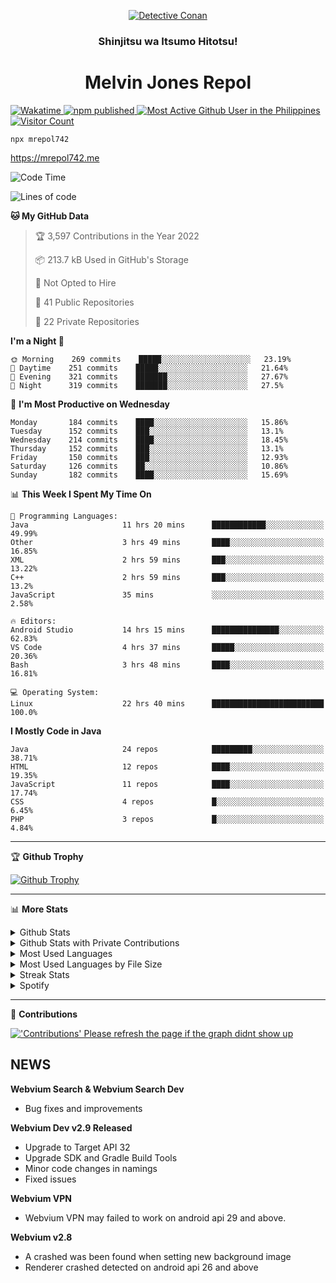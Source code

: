 <p align="center">

<a href="https://mrepol742.github.io">
  <img alt="Detective Conan" src="https://mrepol742-gif-randomizer.vercel.app/api/" /> 
  </a> 
  <h3 align="center">Shinjitsu wa Itsumo Hitotsu!</h3>
  <h1 align="center">Melvin Jones Repol</h1>
  <a href="https://mrepol742.github.io">
   <img alt="Wakatime" src="https://github.com/mrepol742/mrepol742/actions/workflows/README.yml/badge.svg" /> 
  <img alt="npm published" src="https://github.com/mrepol742/mrepol742/actions/workflows/npmjs.yml/badge.svg"/>
    <img alt="Most Active Github User in the Philippines" src="https://enibdhv97zm33sz.m.pipedream.net" /> 
     <img alt="Visitor Count" src="https://visitor-badge.glitch.me/badge?page_id=mrepol742" /> 
  </a>
</p>

~~~ 
npx mrepol742
~~~
https://mrepol742.me

[comment]: <> (This is a automated generated Data from github action workflow)
[comment]: <> (START OF GENERATED DATA)

<!--START_SECTION:waka-->
![Code Time](http://img.shields.io/badge/Code%20Time-620%20hrs%2041%20mins-blue)

![Lines of code](https://img.shields.io/badge/From%20Hello%20World%20I%27ve%20Written-235%20Thousand%20lines%20of%20code-blue)

**🐱 My GitHub Data** 

> 🏆 3,597 Contributions in the Year 2022
 > 
> 📦 213.7 kB Used in GitHub's Storage 
 > 
> 🚫 Not Opted to Hire
 > 
> 📜 41 Public Repositories 
 > 
> 🔑 22 Private Repositories  
 > 
**I'm a Night 🦉** 

```text
🌞 Morning    269 commits    █████░░░░░░░░░░░░░░░░░░░░   23.19% 
🌆 Daytime    251 commits    █████░░░░░░░░░░░░░░░░░░░░   21.64% 
🌃 Evening    321 commits    ███████░░░░░░░░░░░░░░░░░░   27.67% 
🌙 Night      319 commits    ███████░░░░░░░░░░░░░░░░░░   27.5%

```
📅 **I'm Most Productive on Wednesday** 

```text
Monday       184 commits    ████░░░░░░░░░░░░░░░░░░░░░   15.86% 
Tuesday      152 commits    ███░░░░░░░░░░░░░░░░░░░░░░   13.1% 
Wednesday    214 commits    ████░░░░░░░░░░░░░░░░░░░░░   18.45% 
Thursday     152 commits    ███░░░░░░░░░░░░░░░░░░░░░░   13.1% 
Friday       150 commits    ███░░░░░░░░░░░░░░░░░░░░░░   12.93% 
Saturday     126 commits    ██░░░░░░░░░░░░░░░░░░░░░░░   10.86% 
Sunday       182 commits    ████░░░░░░░░░░░░░░░░░░░░░   15.69%

```


📊 **This Week I Spent My Time On** 

```text
💬 Programming Languages: 
Java                     11 hrs 20 mins      ████████████░░░░░░░░░░░░░   49.99% 
Other                    3 hrs 49 mins       ████░░░░░░░░░░░░░░░░░░░░░   16.85% 
XML                      2 hrs 59 mins       ███░░░░░░░░░░░░░░░░░░░░░░   13.22% 
C++                      2 hrs 59 mins       ███░░░░░░░░░░░░░░░░░░░░░░   13.2% 
JavaScript               35 mins             ░░░░░░░░░░░░░░░░░░░░░░░░░   2.58%

🔥 Editors: 
Android Studio           14 hrs 15 mins      ███████████████░░░░░░░░░░   62.83% 
VS Code                  4 hrs 37 mins       █████░░░░░░░░░░░░░░░░░░░░   20.36% 
Bash                     3 hrs 48 mins       ████░░░░░░░░░░░░░░░░░░░░░   16.81%

💻 Operating System: 
Linux                    22 hrs 40 mins      █████████████████████████   100.0%

```

**I Mostly Code in Java** 

```text
Java                     24 repos            █████████░░░░░░░░░░░░░░░░   38.71% 
HTML                     12 repos            ████░░░░░░░░░░░░░░░░░░░░░   19.35% 
JavaScript               11 repos            ████░░░░░░░░░░░░░░░░░░░░░   17.74% 
CSS                      4 repos             █░░░░░░░░░░░░░░░░░░░░░░░░   6.45% 
PHP                      3 repos             █░░░░░░░░░░░░░░░░░░░░░░░░   4.84%

```



<!--END_SECTION:waka-->

[comment]: <> (END OF GENERATED DATA)

<p>
  
  <hr>

🏆 **Github Trophy**
  
<a href="https://mrepol742.github.io">
<img alt="Github Trophy" src="https://github-profile-trophy.vercel.app/?username=mrepol742&theme=gruvbox">
</a>
</p>

<p>
  
   <hr>

📊 **More Stats**
  
<details>
  <summary>Github Stats</summary>
  <br>
  <a href="https://mrepol742.github.io">
  <img alt="Github Stats" src="https://github-readme-stats.vercel.app/api?username=mrepol742&show_icons=true&count_private=true&theme=gruvbox&include_all_commits=true">
</a>  
  
</details> 
  
  <details>
  <summary>Github Stats with Private Contributions</summary>
  <br>
 <a href="https://mrepol742.github.io">
<img alt="Github Stats with Private Contributions" src="https://mrepol742.github.io/github-stats/generated/overview.svg">
</a>
</details>
  
<details>
  <summary>Most Used Languages</summary>
  <br>
 <a href="https://mrepol742.github.io">
<img alt="Most Used Languages" src="https://github-readme-stats.vercel.app/api/top-langs/?username=mrepol742&layout=compact&include_all_commits=true&&count_private=true&langs_count=20&theme=gruvbox">
</a>
</details>

 <details>
  <summary>Most Used Languages by File Size</summary>
  <br>
 <a href="https://mrepol742.github.io">
<img alt="Most Used Languages by File Size" src="https://mrepol742.github.io/github-stats/generated/languages.svg">
</a>
</details>

<details>
  <summary>Streak Stats</summary>
  <br>
<a href="https://mrepol742.github.io">
<img alt="'Streak Stats' Please refresh the page if the stats didnt show up" src="https://mrepol742-streak-stats.herokuapp.com/?user=mrepol742&theme=gruvbox">
</a>
</p>
</details>
<details>
  <summary>Spotify</summary>
  <br>
<a href="https://mrepol742.github.io">
<img alt="Spotify" src="https://spotify-recently-played-readme.vercel.app/api?user=7xx9e7hwq1qyown0m4ut78pcz&count=10&unique=true">
</a>
</p>
</details>

 <hr>

📜 **Contributions**
  
<a href="https://mrepol742.github.io">
<img alt="'Contributions' Please refresh the page if the graph didnt show up" src="https://mrepol742-activity-graph.herokuapp.com/graph?username=mrepol742&theme=github&hide_border=true">
</a>
</p>


## NEWS
**Webvium Search & Webvium Search Dev**
- Bug fixes and improvements

**Webvium Dev v2.9 Released**
- Upgrade to Target API 32
- Upgrade SDK and Gradle Build Tools
- Minor code changes in namings
- Fixed issues

**Webvium VPN**
- Webvium VPN may failed to work on android api 29 and above.

**Webvium v2.8**
- A crashed was been found when setting new background image
- Renderer crashed detected on android api 26 and above
